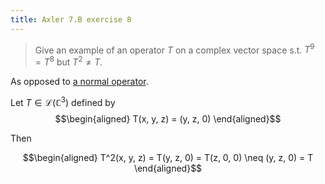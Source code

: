 ```yaml
---
title: Axler 7.B exercise 8
---
```


> Give an example of an operator $T$ on a complex vector space s.t.
> $T^9 = T^8$ but $T^2 \neq  T$.

As opposed to [a normal operator](KBe21math530retAxler7B7.org).

Let $T \in  \mathcal{L}(\mathbb{C}^3)$ defined by $$\begin{aligned}
T(x, y, z) = (y, z, 0)
\end{aligned}$$

Then

$$\begin{aligned}
T^2(x, y, z) = T(y, z, 0) = T(z, 0, 0) \neq (y, z, 0) = T
\end{aligned}$$
